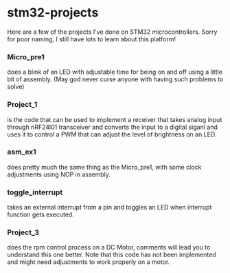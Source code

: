 # stm32-projects
Here are a few of the projects I've done on STM32 microcontrollers.
Sorry for poor naming, I still have lots to learn about this platform!

### Micro_pre1 
does a blink of an LED with adjustable time for being on and off using a little bit of assembly.
(May god never curse anyone with having such problems to solve)

### Project_1
is the code that can be used to implement a receiver that takes analog input through nRF24l01 transceiver
and converts the input to a digital siganl and uses it to control a PWM that can adjust the level of 
brightness on an LED. 

### asm_ex1
does pretty much the same thing as the Micro_pre1, with some clock adjustments using NOP in assembly.

### toggle_interrupt
takes an external interrupt from a pin and toggles an LED when interrupt function gets executed.

### Project_3 
does the rpm control process on a DC Motor, comments will lead you to understand this one better.
Note that this code has not been implemented and might need adjustments to work properly on a motor.
